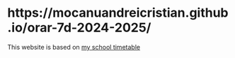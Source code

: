 <h1>https://mocanuandreicristian.github.io/orar-7d-2024-2025/</h1>

<p>This website is based on <a href="https://27.surge.sh/7d" target="_blank">my school timetable</a></p>
